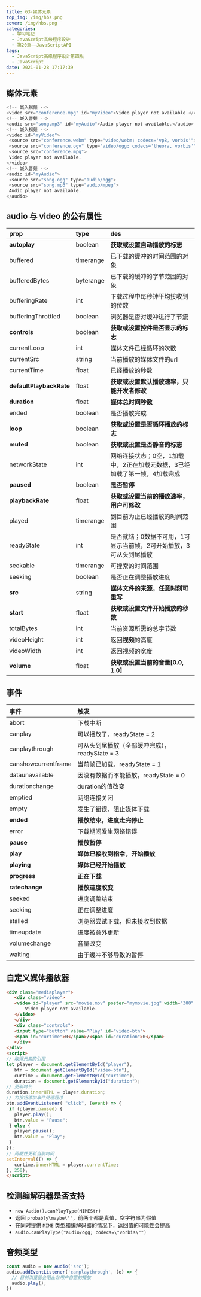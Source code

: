 ```yaml
---
title: 63-媒体元素
top_img: /img/hbs.png
cover: /img/hbs.png
categories:
  - 学习笔记
  - JavaScript高级程序设计
  - 第20章——JavaScriptAPI
tags:
  - JavaScript高级程序设计第四版
  - JavaScript
date: 2021-01-28 17:17:39
---
```


## 媒体元素

```js
<!-- 嵌入视频 -->
<video src="conference.mpg" id="myVideo">Video player not available.</video>
<!-- 嵌入音频 -->
<audio src="song.mp3" id="myAudio">Audio player not available.</audio> 
<!-- 嵌入视频 -->
<video id="myVideo">
 <source src="conference.webm" type="video/webm; codecs='vp8, vorbis'">
 <source src="conference.ogv" type="video/ogg; codecs='theora, vorbis'">
 <source src="conference.mpg">
 Video player not available.
</video>
<!-- 嵌入音频 -->
<audio id="myAudio">
 <source src="song.ogg" type="audio/ogg">
 <source src="song.mp3" type="audio/mpeg">
 Audio player not available.
</audio> 
```

## audio 与 video 的公有属性

| prop                    | type      | des                                                          |
| :---------------------- | :-------- | :----------------------------------------------------------- |
| **autoplay**            | boolean   | **获取或设置自动播放的标志**                                 |
| buffered                | timerange | 已下载的缓冲的时间范围的对象                                 |
| bufferedBytes           | byterange | 已下载的缓冲的字节范围的对象                                 |
| bufferingRate           | int       | 下载过程中每秒钟平均接收到的位数                             |
| bufferingThrottled      | boolean   | 浏览器是否对缓冲进行了节流                                   |
| **controls**            | boolean   | **获取或设置控件是否显示的标志**                             |
| currentLoop             | int       | 媒体文件已经循环的次数                                       |
| currentSrc              | string    | 当前播放的媒体文件的url                                      |
| currentTime             | float     | 已经播放的秒数                                               |
| **defaultPlaybackRate** | float     | **获取或设置默认播放速率，只能开发者修改**                   |
| **duration**            | float     | **媒体总时间秒数**                                           |
| ended                   | boolean   | 是否播放完成                                                 |
| **loop**                | boolean   | **获取或设置是否循环播放的标志**                             |
| **muted**               | boolean   | **获取或设置是否静音的标志**                                 |
| networkState            | int       | 网络连接状态；0空，1加载中，2正在加载元数据，3已经加载了第一帧，4加载完成 |
| **paused**              | boolean   | **是否暂停**                                                 |
| **playbackRate**        | float     | **获取或设置当前的播放速率，用户可修改**                     |
| played                  | timerange | 到目前为止已经播放的时间范围                                 |
| readyState              | int       | 是否就绪；0数据不可用，1可显示当前帧，2可开始播放，3可从头到尾播放 |
| seekable                | timerange | 可搜索的时间范围                                             |
| seeking                 | boolean   | 是否正在调整播放进度                                         |
| **src**                 | string    | **媒体文件的来源，任意时刻可重写**                           |
| **start**               | float     | **获取或设置文件开始播放的秒数**                             |
| totalBytes              | int       | 当前资源所需的总字节数                                       |
| videoHeight             | int       | 返回**视频**的高度                                           |
| videoWidth              | int       | 返回视频的宽度                                               |
| **volume**              | float     | **获取或设置当前的音量[0.0, 1.0]**                           |

## 事件

| 事件                | 触发                                           |
| :------------------ | :--------------------------------------------- |
| abort               | 下载中断                                       |
| canplay             | 可以播放了，readyState = 2                     |
| canplaythrough      | 可从头到尾播放（全部缓冲完成），readyState = 3 |
| canshowcurrentframe | 当前帧已加载，readyState = 1                   |
| dataunavailable     | 因没有数据而不能播放，readyState = 0           |
| durationchange      | duration的值改变                               |
| emptied             | 网络连接关闭                                   |
| empty               | 发生了错误，阻止媒体下载                       |
| **ended**           | **播放结束，进度走完停止**                     |
| error               | 下载期间发生网络错误                           |
| **pause**           | **播放暂停**                                   |
| **play**            | **媒体已接收到指令，开始播放**                 |
| **playing**         | **媒体已经开始播放**                           |
| **progress**        | **正在下载**                                   |
| **ratechange**      | **播放速度改变**                               |
| seeked              | 进度调整结束                                   |
| seeking             | 正在调整进度                                   |
| stalled             | 浏览器尝试下载，但未接收到数据                 |
| timeupdate          | 进度被意外更新                                 |
| volumechange        | 音量改变                                       |
| waiting             | 由于缓冲不够导致的暂停                         |

## 自定义媒体播放器

```html
<div class="mediaplayer">
   <div class="video">
   <video id="player" src="movie.mov" poster="mymovie.jpg" width="300" height="200">
	   Video player not available.
   </video>
   </div>
   <div class="controls">
   <input type="button" value="Play" id="video-btn">
   <span id="curtime">0</span>/<span id="duration">0</span>
   </div>
</div> 
<script>
// 取得元素的引用
let player = document.getElementById("player"),
   btn = document.getElementById("video-btn"),
   curtime = document.getElementById("curtime"),
   duration = document.getElementById("duration");
// 更新时长
duration.innerHTML = player.duration;
// 为按钮添加事件处理程序
btn.addEventListener( "click", (event) => {
 if (player.paused) {
   player.play();
   btn.value = "Pause";
 } else {
   player.pause();
   btn.value = "Play";
 }
});
// 周期性更新当前时间
setInterval(() => {
   curtime.innerHTML = player.currentTime;
}, 250); 
</script>
```

## 检测编解码器是否支持

- `new Audio().canPlayType(MIMEStr)`
- 返回 `probably\maybe\''`，前两个都是真值，空字符串为假值
- 在同时提供 `MIME` 类型和编解码器的情况下，返回值的可能性会提高
- `audio.canPlayType("audio/ogg; codecs=\"vorbis\"")`

## 音频类型

```js
const audio = new Audio('src');
audio.addEventListener('canplaythrough', (e) => {
  // 目前浏览器会阻止非用户自愿的播放
  audio.play();
})
```

